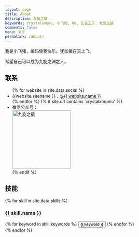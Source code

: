```yaml
---
layout: page
title: About
description: 九旋之猿
keywords: crystalxmumu, 小飞猪, hk, 孔雀王子, 九旋之猿
comments: false
menu: 关于
permalink: /about/
---
```


我是小飞猪，编码使我快乐，犹如猪在天上飞。

希望自己可以成为九旋之渊之人。

## 联系

<ul>
{% for website in site.data.social %}
<li>{{website.sitename }}：<a href="{{ website.url }}" target="_blank">@{{ website.name }}</a></li>
{% endfor %}
{% if site.url contains 'crystalxmumu' %}
<li>
微信公众号：<br />
<img style="height:192px;width:192px;border:1px solid lightgrey;" src="{{ assets_base_url }}/assets/images/qrcode.jpg" alt="九旋之猿" />
</li>
{% endif %}
</ul>


## 技能

{% for skill in site.data.skills %}
### {{ skill.name }}
<div class="btn-inline">
{% for keyword in skill.keywords %}
<button class="btn btn-outline" type="button">{{ keyword }}</button>
{% endfor %}
</div>
{% endfor %}
